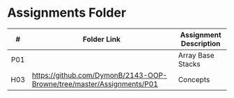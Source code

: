 #  Assignments Folder

|   #   | Folder Link | Assignment Description |
| :---: | ----------- | ---------------------- |
|P01    |             | Array Base Stacks       |
|H03      |    https://github.com/DymonB/2143-OOP-Browne/tree/master/Assignments/P01         |    Concepts                    |
